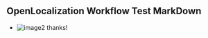 ## OpenLocalization Workflow Test MarkDown
* ![image2](.\77d52f1e-a1d9-4ca0-8f7d-6a9c3225cd13.png) 
thanks!